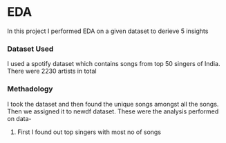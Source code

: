 # EDA
In this project I performed EDA on a given dataset to derieve 5 insights
### Dataset Used
I used a spotify dataset which contains songs from top 50 singers of India. There were 2230 artists in total
### Methadology 
I took the dataset and then found the unique songs amongst all the songs.  Then we assigned it to newdf dataset.  These were the analysis performed on data-
1. First I found out top singers with most no of songs

